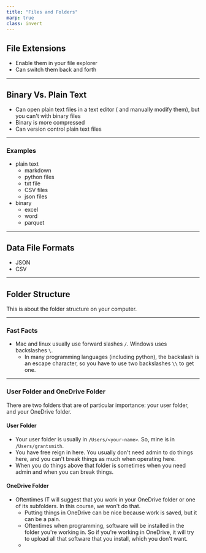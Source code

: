 ```yaml
---
title: "Files and Folders"
marp: true
class: invert
---
```


## File Extensions

- Enable them in your file explorer
- Can switch them back and forth

---

## Binary Vs. Plain Text

- Can open plain text files in a text editor (
  and manually modify them), but you can't with binary
  files
- Binary is more compressed
- Can version control plain text files

---

### Examples

- plain text
  - markdown
  - python files
  - txt file
  - CSV files
  - json files
- binary
  - excel
  - word
  - parquet

---

## Data File Formats

- JSON
- CSV

---

## Folder Structure

This is about the folder structure on your computer.

---

### Fast Facts

- Mac and linux usually use forward slashes `/`. Windows uses backslashes `\`.
  - In many programming languages (including python), the backslash is an escape character, so you have to use two backslashes `\\` to get one.

---

### User Folder and OneDrive Folder

There are two folders that are of particular importance: your user folder, and your OneDrive folder.

#### User Folder

- Your user folder is usually in `/Users/<your-name>`. So, mine is in `/Users/grantsmith`.
- You have free reign in here. You usually don't need admin to do things here, and you can't break things as much when operating here.
- When you do things above that folder is sometimes when you need admin and when you can break things.

#### OneDrive Folder

- Oftentimes IT will suggest that you work in your OneDrive folder or one of its subfolders. In this course, we won't do that.
  - Putting things in OneDrive can be nice because work is saved, but it can be a pain.
  - Oftentimes when programming, software will be installed in the folder you're working in. So if you're working in OneDrive, it will try to upload all that software that you install, which you don't want.
  -
